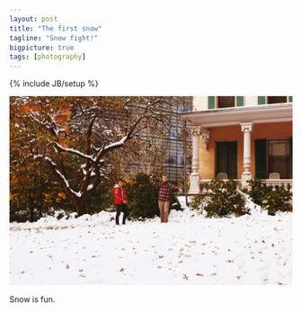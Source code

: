 ```yaml
---
layout: post
title: "The first snow"
tagline: "Snow fight!"
bigpicture: true
tags: [photography]
---
```

{% include JB/setup %}

[![Canon EOS 5D Mark II,5000,f/3.5,1/50th,35mm](/images/snow.jpg)](/images/snow.jpg)

<!-- [![Canon EOS 5D Mark II,1600,f/4.0,1/40th,35mm](/images/snow2.jpg)](/images/snow2.jpg) -->

Snow is fun.